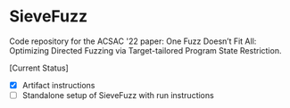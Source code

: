 # SieveFuzz
Code repository for the ACSAC '22 paper: One Fuzz Doesn’t Fit All: Optimizing Directed Fuzzing via Target-tailored Program State Restriction.

[Current Status] 
- [X] Artifact instructions
- [ ] Standalone setup of SieveFuzz with run instructions
